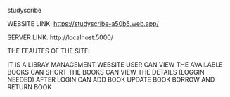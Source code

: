 studyscribe

WEBSITE LINK: https://studyscribe-a50b5.web.app/

SERVER LINK: http://localhost:5000/

THE FEAUTES OF THE SITE:

IT IS A LIBRAY MANAGEMENT WEBSITE
USER CAN VIEW THE AVAILABLE BOOKS
CAN SHORT THE BOOKS
CAN VIEW THE DETAILS (LOGGIN NEEDED)
AFTER LOGIN CAN ADD BOOK
UPDATE BOOK
BORROW AND RETURN BOOK
